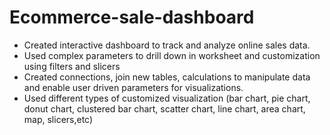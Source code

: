 # Ecommerce-sale-dashboard
- Created interactive dashboard to track and analyze online sales data.
- Used complex parameters to drill down in worksheet and customization using filters and slicers
- Created connections, join new tables, calculations to manipulate data and enable user driven parameters for visualizations.
- Used different types of customized visualization (bar chart, pie chart, donut chart, clustered bar chart, scatter chart, line chart, area chart, map, slicers,etc)
